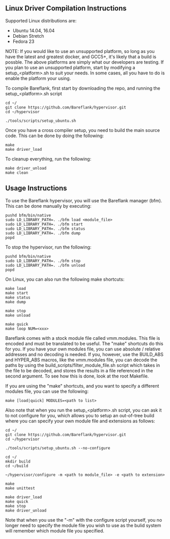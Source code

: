 ## Linux Driver Compilation Instructions

Supported Linux distributions are:
- Ubuntu 14.04, 16.04
- Debian Stretch
- Fedora 23

NOTE: If you would like to use an unsupported platform, so long as you have
the latest and greatest docker, and GCC5+, it's likely that a build is
possble. The above platforms are simply what our developers are testing.
If you plan to use an unsupported platform, start by modifying a
setup_\<platform\>.sh to suit your needs. In some cases, all you have to
do is enable the platform your using.

To compile Bareflank, first start by downloading the repo, and running the
setup_\<platform\>.sh script

```
cd ~/
git clone https://github.com/Bareflank/hypervisor.git
cd ~/hypervisor

./tools/scripts/setup_ubuntu.sh
```

Once you have a cross compiler setup, you need to build the main source code.
This can be done by doing the following:

```
make
make driver_load
```

To cleanup everything, run the following:

```
make driver_unload
make clean
```

## Usage Instructions

To use the Bareflank hypervisor, you will use the Bareflank manager (bfm).
This can be done manually by executing:

```
pushd bfm/bin/native
sudo LD_LIBRARY_PATH=. ./bfm load <module_file>
sudo LD_LIBRARY_PATH=. ./bfm start
sudo LD_LIBRARY_PATH=. ./bfm status
sudo LD_LIBRARY_PATH=. ./bfm dump
popd
```

To stop the hypervisor, run the following:

```
pushd bfm/bin/native
sudo LD_LIBRARY_PATH=. ./bfm stop
sudo LD_LIBRARY_PATH=. ./bfm unload
popd
```

On Linux, you can also run the following make shortcuts:

```
make load
make start
make status
make dump

make stop
make unload

make quick
make loop NUM=<xxx>
```

Bareflank comes with a stock module file called vmm.modules. This file is
encoded and must be translated to be useful. The "make" shortcuts do this
for you. If you have your own modules file, you can use absolute / relative
addresses and no decoding is needed. If you, however, use the BUILD_ABS and
HYPER_ABS macros, like the vmm.modules file, you can decode the paths by
using the build_scripts/filter_module_file.sh script which takes in the file
to be decoded, and stores the results in a file referenced in the second
argument. To see how this is done, look at the root Makefile.

If you are using the "make" shortcuts, and you want to specify a different
modules file, you can use the following:

```
make [load|quick] MODULES=<path to list>
```

Also note that when you run the setup_\<platform\>.sh script, you can ask it
to not configure for you, which allows you to setup an out-of-tree build
where you can specify your own module file and extensions as follows:

```
cd ~/
git clone https://github.com/Bareflank/hypervisor.git
cd ~/hypervisor

./tools/scripts/setup_ubuntu.sh --no-configure

cd ~/
mkdir build
cd ~/build

~/hypervisor/configure -m <path to module_file> -e <path to extension>

make
make unittest

make driver_load
make quick
make stop
make driver_unload

```

Note that when you use the "-m" with the configure script yourself, you no
longer need to specify the module file you wish to use as the bulid system
will remember which module file you specified.
